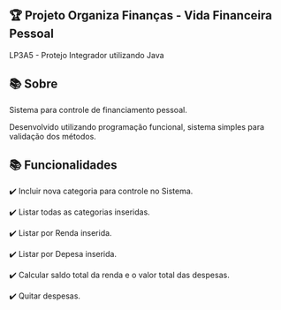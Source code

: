 ## 🏆 Projeto Organiza Finanças - Vida Financeira Pessoal
LP3A5 - Protejo Integrador utilizando Java

## 📚 Sobre 
Sistema para controle de financiamento pessoal. 

Desenvolvido utilizando programação funcional, sistema simples para validação dos métodos. 


## 📚 Funcionalidades 

✔️ Incluir nova categoria para controle no Sistema.

✔️ Listar todas as categorias inseridas.

✔️ Listar por Renda inserida. 

✔️ Listar por Depesa inserida. 

✔️ Calcular saldo total da renda e o valor total das despesas.

✔️ Quitar despesas. 


